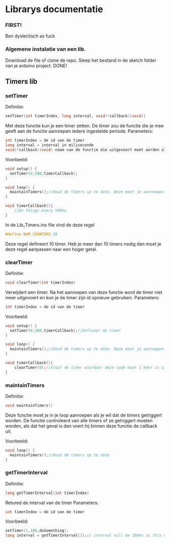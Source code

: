 # Librarys documentatie
### FIRST!
Ben dyslectisch as fuck

### Algemene instalatie van een lib. 
Download de file of clone de repo.
Sleep het bestand in de sketch folder van je arduino project.
DONE!

## Timers lib
### setTimer
Definitie:
````C
setTimer(int timerIndex, long interval, void(*callback)(void))
````
Met deze functie kun je een timer zetten. 
De timer zou de functie die je mee geeft aan de functie aanroepen iedere ingestelde periode.
Parameters:
````C
int timerIndex = de id van de timer
long interval = interval in miliseconde
void(*callback)(void) naam van de functie die uitgevoert moet worden als de timer klaar is
```` 
Voorbeeld:
````C
void setup() {
  setTimer(0,500,timerCallback);
}

void loop() {
  maintainTimers();//Houd de timers up te date. Deze moet je aanroepen wil je dat de lib werkt.
}

void timerCallback(){
    //Do things every 500ms
}
````
In de Lib_Timers.ino file vind de deze regel
````C
#define NUM_COUNTERS 10
````
Deze regel defineert 10 timer. Heb je meer dan 10 timers nodig dan moet je deze regel aanpassen naar een hoger getal.

### clearTimer
Definitie:
````C
void clearTimer(int timerIndex)
````
Verwijdert een timer.
Na het aanroepen van deze functie word de timer niet meer uitgevoert en kun je de timer zijn id opnieuw gebruiken.
Parameters:
````C
int timerIndex = de id van de timer
````
Voorbeeld:
````C
void setup() {
  setTimer(0,500,timerCallback);//Defineer de timer
}

void loop() {
  maintainTimers();//Houd de timers up te date. Deze moet je aanroepen wil je dat de lib werkt.
}

void timerCallback(){
    clearTimer(0);//Stopt de timer waardoor deze code maar 1 keer is uitgevoert na 500ms
}
````

### maintainTimers
Definitie:
````C
void maintainTimers()
````
Deze functie moet je in je loop aanroepen als je wil dat de timers getriggert worden.
De functie controleerd van alle timers of ze getriggert moeten worden, als dat het geval is dan voert hij binnen deze functie de callback uit.

Voorbeeld:
````C
void loop() {
  maintainTimers();//Houd de timers up te date
}
````
### getTimerInterval
Definitie:
````C
long getTimerInterval(int timerIndex)
````
Retured de interval van de timer
Parameters:
````C
int timerIndex = de id van de timer
````
Voorbeeld:
````C
setTimer(1,100,doSomething);
long interval = getTimerInterval(1);// interval will be 100ms in this case
````
